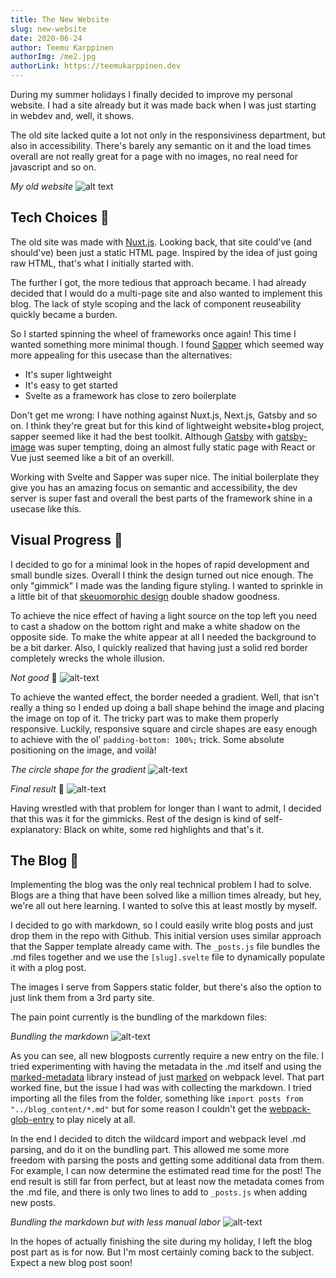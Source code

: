 ```yaml
---
title: The New Website
slug: new-website
date: 2020-06-24
author: Teemu Karppinen
authorImg: /me2.jpg
authorLink: https://teemukarppinen.dev
---
```


During my summer holidays I finally decided to improve my personal website. I had a site already but it was made back when I was just starting in webdev and, well, it shows.

The old site lacked quite a lot not only in the responsiviness department, but also in accessibility. There's barely any semantic on it and the load times overall are not really great for a page with no images, no real need for javascript and so on.

*My old website*
![alt text](/old-website.PNG "My old Nuxt.js website")

## Tech Choices 🔨

The old site was made with [Nuxt.js](https://nuxtjs.org/). Looking back, that site could've (and should've) been just a static HTML page. Inspired by the idea of just going raw HTML, that's what I initially started with.

The further I got, the more tedious that approach became. I had already decided that I would do a multi-page site and also wanted to implement this blog. The lack of style scoping and the lack of component reuseability quickly became a burden.

So I started spinning the wheel of frameworks once again! This time I wanted something more minimal though. I found [Sapper](https://sapper.svelte.dev/) which seemed way more appealing for this usecase than the alternatives:

- It's super lightweight 
- It's easy to get started
- Svelte as a framework has close to zero boilerplate

Don't get me wrong: I have nothing against Nuxt.js, Next.js, Gatsby and so on. I think they're great but for this kind of lightweight website+blog
project, sapper seemed like it had the best toolkit. Although [Gatsby](https://www.gatsbyjs.org/) with [gatsby-image](https://www.gatsbyjs.org/packages/gatsby-image/) was super tempting, doing an almost fully static page with React or Vue just seemed like a bit of an overkill.

Working with Svelte and Sapper was super nice. The initial boilerplate they give you has an amazing focus on semantic and accessibility, the dev server is super fast and overall the best parts of the framework shine in a usecase like this.

## Visual Progress 💅

I decided to go for a minimal look in the hopes of rapid development and small bundle sizes. Overall I think the design turned out nice enough. The only "gimmick" I made was the landing figure styling. I wanted to sprinkle in a little bit of that [skeuomorphic design](https://uxstudioteam.com/ux-blog/ui-trends-2019/#10Skeuomorphic_design) double shadow goodness.

To achieve the nice effect of having a light source on the top left you need to cast a shadow on the bottom right and make a white shadow on the opposite side. To make the white appear at all I needed the background to be a bit darker. Also, I quickly realized that having just a solid red border completely wrecks the whole illusion.

*Not good* 🤮
![alt-text](/figure-bad.PNG "Red border ruins the illusion")

To achieve the wanted effect, the border needed a gradient. Well, that isn't really a thing so I ended up doing a ball shape behind the image and placing the image on top of it. The tricky part was to make them properly responsive. Luckily, responsive square and circle shapes are easy enough to achieve with the ol' `padding-bottom: 100%;` trick. Some absolute positioning on the image, and voilà!

*The circle shape for the gradient*
![alt-text](/figure-bg.PNG "The circle shape for the gradient")

*Final result* 🎉
![alt-text](/figure.PNG "Final result")

Having wrestled with that problem for longer than I want to admit, I decided that this was it for the gimmicks. Rest of the design is kind of self-explanatory: Black on white, some red highlights and that's it.

## The Blog 📰

Implementing the blog was the only real technical problem I had to solve. Blogs are a thing that have been solved like a million times already, but hey, we're all out here learning. I wanted to solve this at least mostly by myself.

I decided to go with markdown, so I could easily write blog posts and just drop them in the repo with Github. This initial version uses similar approach that the Sapper template already came with. The `_posts.js` file bundles the .md files together and we use the `[slug].svelte` file to dynamically populate it with a plog post.

The images I serve from Sappers static folder, but there's also the option to just link them from a 3rd party site.

The pain point currently is the bundling of the markdown files:

*Bundling the markdown*
![alt-text](/bundling.PNG "Bundling the markdown files")

As you can see, all new blogposts currently require a new entry on the file. I tried experimenting with having the metadata in the .md itself and using the [marked-metadata](https://github.com/jaydson/marked-metadata) library instead of just [marked](https://github.com/markedjs/marked) on webpack level. That part worked fine, but the issue I had was with collecting the markdown. I tried importing all the files from the folder, something like `import posts from "../blog_content/*.md"` but for some reason I couldn't get the [webpack-glob-entry](https://www.npmjs.com/package/webpack-glob-entry) to play nicely at all.

In the end I decided to ditch the wildcard import and webpack level .md parsing, and do it on the bundling part. This allowed me some more freedom with parsing the posts and getting some additional data from them. For example, I can now determine the estimated read time for the post! The end result is still far from perfect, but at least now the metadata comes from the .md file, and there is only two lines to add to `_posts.js` when adding new posts.

*Bundling the markdown but with less manual labor*
![alt-text](/bundling-better.PNG "Bundling the markdown files")

In the hopes of actually finishing the site during my holiday, I left the blog post part as is for now. But I'm most certainly coming back to the subject. Expect a new blog post soon!



